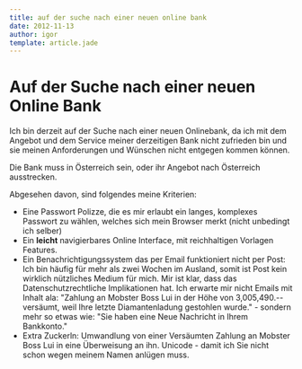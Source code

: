 ```yaml
---
title: auf der suche nach einer neuen online bank
date: 2012-11-13
author: igor
template: article.jade
---
```

# Auf der Suche nach einer neuen Online Bank
Ich bin derzeit auf der Suche nach einer neuen Onlinebank, da ich mit dem Angebot und dem Service meiner derzeitigen Bank nicht zufrieden bin und sie meinen Anforderungen und Wünschen nicht entgegen kommen können.

Die Bank muss in Österreich sein, oder ihr Angebot nach Österreich ausstrecken.

Abgesehen davon, sind folgendes meine Kriterien:

-   Eine Passwort Polizze, die es mir erlaubt ein langes, komplexes Passwort zu wählen, welches sich mein Browser merkt (nicht unbedingt ich selber)
-   Ein **leicht** navigierbares Online Interface, mit reichhaltigen Vorlagen Features.
-   Ein Benachrichtigungssystem das per Email funktioniert nicht per Post: Ich bin häufig für mehr als zwei Wochen im Ausland, somit ist Post kein wirklich nützliches Medium für mich.
     Mir ist klar, dass das Datenschutzrechtliche Implikationen hat. Ich erwarte mir nicht Emails mit Inhalt ala: "Zahlung an Mobster Boss Lui in der Höhe von 3,005,490.-- versäumt, weil Ihre letzte Diamantenladung gestohlen wurde." - sondern mehr so etwas wie: "Sie haben eine Neue Nachricht in Ihrem Bankkonto."
-   Extra Zuckerln: Umwandlung von einer Versäumten Zahlung an Mobster Boss Lui in eine Überweisung an ihn.
    Unicode - damit ich Sie nicht schon wegen meinem Namen anlügen muss.

